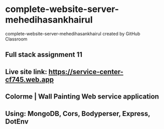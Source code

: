 # complete-website-server-mehedihasankhairul
complete-website-server-mehedihasankhairul created by GitHub Classroom
## Full stack assignment 11
## Live site link: https://service-center-cf745.web.app
## Colorme | Wall Painting Web service application
## Using: MongoDB, Cors, Bodyperser, Express, DotEnv
